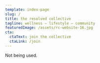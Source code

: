 ```yaml
---
template: index-page
slug: /
title: the resolved collective
tagline: wellness — lifestyle — community
featuredImage: /assets/rc-website-16.jpg
cta:
  ctaText: join the collective
  ctaLink: /join
---
```

Not being used.